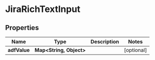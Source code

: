 

# JiraRichTextInput


## Properties

| Name | Type | Description | Notes |
|------------ | ------------- | ------------- | -------------|
|**adfValue** | **Map&lt;String, Object&gt;** |  |  [optional] |



